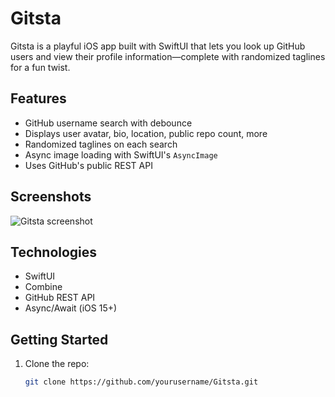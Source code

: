 # Gitsta

Gitsta is a playful iOS app built with SwiftUI that lets you look up GitHub users and view their profile information—complete with randomized taglines for a fun twist.

## Features

- GitHub username search with debounce
- Displays user avatar, bio, location, public repo count, more
- Randomized taglines on each search
- Async image loading with SwiftUI's `AsyncImage`
- Uses GitHub's public REST API

## Screenshots

![Gitsta screenshot](assets/screenshot.png)

## Technologies

- SwiftUI
- Combine
- GitHub REST API
- Async/Await (iOS 15+)

## Getting Started

1. Clone the repo:
   ```bash
   git clone https://github.com/yourusername/Gitsta.git
